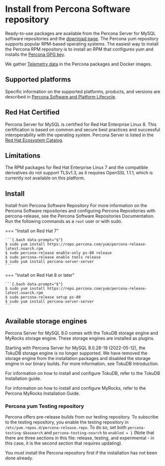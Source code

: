 # Install from Percona Software repository

Ready-to-use packages are available from the Percona Server for MySQL software
repositories and the [download page](https://www.percona.com/downloads/Percona-Server-8.0/). The
Percona yum repository supports popular RPM-based
operating systems. The easiest way to install the Percona RPM repository is to install an RPM
that configures yum and installs the [Percona GPG key](https://www.percona.com/downloads/RPM-GPG-KEY-percona).

We gather [Telemetry data] in the Percona packages and Docker images.

## Supported platforms

Specific information on the supported platforms, products, and versions are described in [Percona Software and Platform Lifecycle](https://www.percona.com/services/policies/percona-software-platform-lifecycle#mysql).

## Red Hat Certified

Percona Server for MySQL is certified for Red Hat Enterprise Linux 8. This certification is based on common and secure best practices and successful interoperability with the operating system. Percona Server is listed in the [Red Hat Ecosystem Catalog](https://catalog.redhat.com/software/applications/detail/112055).

## Limitations

The RPM packages for Red Hat Enterprise Linux 7 and the compatible derivatives do not support TLSv1.3, as it requires OpenSSL 1.1.1, which is currently not available on this platform.

## Install

Install from Percona Software Repository
For more information on the Percona Software repositories and configuring Percona Repositories with percona-release, see the Percona Software Repositories Documentation. Run the following commands as a `root` user or with sudo.

=== "Install on Red Hat 7"

    ```{.bash data-prompt="$"}
    $ sudo yum install https://repo.percona.com/yum/percona-release-latest.noarch.rpm
    $ sudo percona-release enable-only ps-80 release
    $ sudo percona-release enable tools release
    $ sudo yum install percona-server-server
    ```
=== "Install on Red Hat 8 or later"

    ```{.bash data-prompt="$"}
    $ sudo yum install https://repo.percona.com/yum/percona-release-latest.noarch.rpm
    $ sudo percona-release setup ps-80
    $ sudo yum install percona-server-server
    ```

## Available storage engines

Percona Server for MySQL 8.0 comes with the TokuDB storage engine and MyRocks storage engine. These storage engines are installed as plugins.

Starting with Percona Server for MySQL 8.0.28-19 (2022-05-12), the TokuDB storage engine is no longer supported. We have removed the storage engine from the installation packages and disabled the storage engine in our binary builds. For more information, see TokuDB Introduction.

For information on how to install and configure TokuDB, refer to the TokuDB Installation guide.

For information on how to install and configure MyRocks, refer to the Percona MyRocks Installation Guide.

### Percona yum Testing repository

Percona offers pre-release builds from our testing repository. To
subscribe to the testing repository, you enable the testing
repository in `/etc/yum.repos.d/percona-release.repo`. To do so,
set both `percona-testing-$basearch` and `percona-testing-noarch`
to `enabled = 1` (Note that there are three sections in this file:
release, testing, and experimental - in this case, it is the second section that requires updating).

You must install the Percona repository first if the installation has not been done already.

[Telemetry data]: telemetry.md
